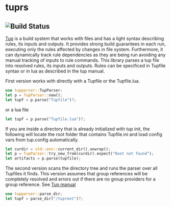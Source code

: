 # tuprs  
![Build Status](https://github.com/svark/tuprs/actions/workflows/rust.yml/badge.svg)
---
[Tup](https://gittup.org/tup) is a build system that works with files and has a light syntax describing rules, its inputs and outputs. It provides strong build guarantees in each run, executing only the rules affected by changes in file system. Furthermore, it can dynamically track rule dependencies as they are being run avoiding any manual tracking of inputs to rule commands. This library parses a tup file into resolved rules, its inputs and outputs. 
Rules can be specificed in Tupfile syntax or in lua as described in the tup manual.

First version works with directly with a Tupfile or the Tupfile.lua.
```rust
use tupparser::TupParser;
let p = TupParser::new();
let tupf = p.parse("Tupfile")?;
```
or a lua file
```rust
let tupf = p.parse("Tupfile.lua")?;
```

If you are inside a directory that is already initialized with tup init, the following will locate the root folder that contains Tupfile.ini and load config vars from tup.config automatically.
```rust
let curdir = std::env::current_dir().unwrap();
let p = TupParser::try_new_from(curdir).expect("Root not found");
let artifacts = p.parse(tupfile);
```

The second version  scans the directory tree and runs the parser over all Tupfiles it finds.
This version assumes that group references will be completely resolved and errors out if there are no group providers for a group reference. See [Tup manual](https://gittup.org/tup/manual.html)
```rust
use tupparser::parse_dir;
let tupf = parse_dir("/tuproot")?;
```


